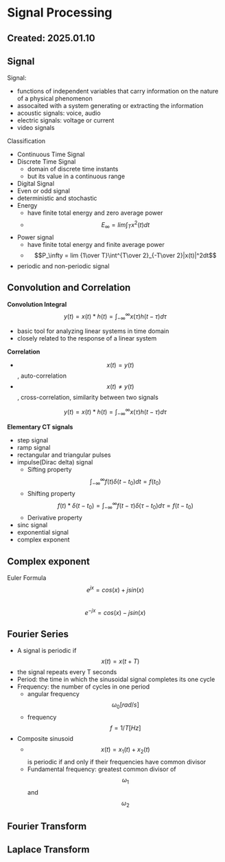 # Signal Processing
## Created: 2025.01.10
## Signal
Signal: 
- functions of independent variables that carry information on the nature of a physical phenomenon
- assocaited with a system generating or extracting the information
- acoustic signals: voice, audio
- electric signals: voltage or current
- video signals

Classification
- Continuous Time Signal
- Discrete Time Signal
  - domain of discrete time instants
  - but its value in a continuous range 
- Digital Signal
- Even or odd signal
- deterministic and stochastic
- Energy 
  - have finite total energy and zero average power
  - $$E_\infty = lim \int_T{x^2(t)dt}$$
- Power signal
  - have finite total energy and finite average power
  - $$P_\infty = lim {1\over T}\int^{T\over 2}_{-T\over 2}|x(t)|^2dt$$
- periodic and non-periodic signal
## Convolution and Correlation
**Convolution Integral**        
$$y(t) = x(t)*h(t) = \int^\infty _{-\infty} x(\tau)h(t-\tau)d\tau$$         
- basic tool for analyzing linear systems in time domain
- closely related to the response of a linear system

**Correlation**     
- $$x(t) = y(t)$$, auto-correlation
- $$x(t) \neq y(t)$$, cross-correlation, similarity between two signals

$$y(t) = x(t)*h(t) = \int^\infty _{-\infty} x(\tau)h(t-\tau)d\tau$$     
    
**Elementary CT signals**
- step signal
- ramp signal
- rectangular and triangular pulses
- impulse(Dirac delta) signal
  - Sifting property $$\int^{\infty}_{-\infty}f(t)\delta(t-t_0)dt = f(t_0)$$
  - Shifting property $$f(t)*\delta(t-t_0)= \int^{\infty}_{-\infty}f(t-\tau)\delta(\tau-t_0)d\tau = f(t-t_0)$$
  - Derivative property
- sinc signal
- exponential signal
- complex exponent


## Complex exponent
Euler Formula   
$$e^{jx}= cos(x)+jsin(x)$$  
$$e^{-jx}= cos(x)-jsin(x)$$  

## Fourier Series
- A signal is periodic if $$x(t)= x(t+T)$$
- the signal repeats every T seconds
- Period: the time in which the sinusoidal signal completes its one cycle
- Frequency: the number of cycles in one period
  - angular frequency $$\omega_0 [rad/s]$$
  - frequency $$f=1/T [Hz]$$
- Composite sinusoid
  - $$x(t)=x_1(t)+x_2(t)$$ is periodic if and only if their frequencies have common divisor
  - Fundamental frequency: greatest common divisor of $$\omega_1$$ and $$\omega_2$$

## Fourier Transform

## Laplace Transform